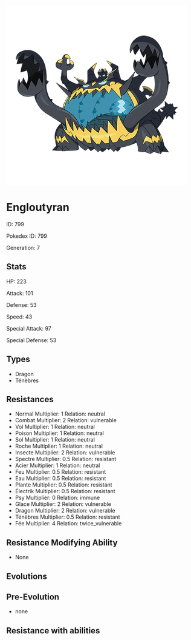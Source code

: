 ![](https://raw.githubusercontent.com/PokeAPI/sprites/master/sprites/pokemon/other/official-artwork/799.png)

# Engloutyran
ID: 799

Pokedex ID: 799

Generation: 7

## Stats

HP: 223

Attack: 101

Defense: 53

Speed: 43

Special Attack: 97

Special Defense: 53

## Types

- Dragon
- Ténèbres
## Resistances

- Normal Multiplier: 1 Relation: neutral
- Combat Multiplier: 2 Relation: vulnerable
- Vol Multiplier: 1 Relation: neutral
- Poison Multiplier: 1 Relation: neutral
- Sol Multiplier: 1 Relation: neutral
- Roche Multiplier: 1 Relation: neutral
- Insecte Multiplier: 2 Relation: vulnerable
- Spectre Multiplier: 0.5 Relation: resistant
- Acier Multiplier: 1 Relation: neutral
- Feu Multiplier: 0.5 Relation: resistant
- Eau Multiplier: 0.5 Relation: resistant
- Plante Multiplier: 0.5 Relation: resistant
- Électrik Multiplier: 0.5 Relation: resistant
- Psy Multiplier: 0 Relation: immune
- Glace Multiplier: 2 Relation: vulnerable
- Dragon Multiplier: 2 Relation: vulnerable
- Ténèbres Multiplier: 0.5 Relation: resistant
- Fée Multiplier: 4 Relation: twice_vulnerable
## Resistance Modifying Ability

- None

## Evolutions

## Pre-Evolution

- none

## Resistance with abilities
